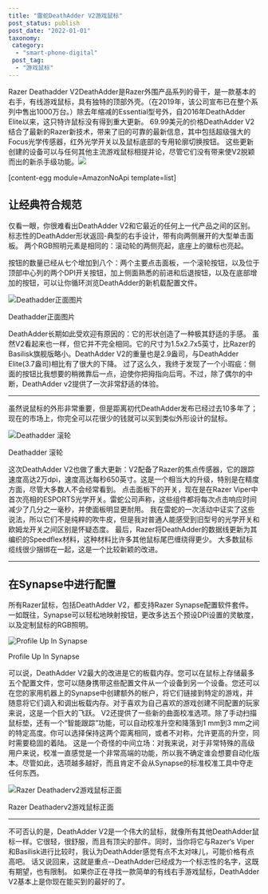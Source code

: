 ```yaml
---
title: "雷蛇DeathAdder V2游戏鼠标"
post_status: publish
post_date: "2022-01-01"
taxonomy:
 category: 
  - "smart-phone-digital"
 post_tag: 
  - "游戏鼠标"
---
```


Razer Deathadder V2DeathAdder是Razer外围产品系列的骨干，是一款基本的右手，有线游戏鼠标，具有独特的顶部外壳。（在2019年，该公司宣布已在整个系列中售出1000万台。）除去年缩减的Essential型号外，自2016年DeathAdder Elite以来，这只特许鼠标没有得到重大更新。 69.99美元的价格DeathAdder V2结合了最新的Razer新技术，带来了旧的可靠的最新信息，其中包括超级强大的Focus光学传感器，红外光学开关以及鼠标底部的专用轮廓切换按钮。 这些更新创建的设备可以与任何其他主流游戏鼠标相提并论，尽管它们没有带来使V2脱颖而出的新杀手级功能。![](https://ir-na.amazon-adsystem.com/e/ir?t=jarlin-20&language=en_US&l=li2&o=1&a=B00SGMIHF4)

[content-egg module=AmazonNoApi template=list]

## 让经典符合规范

仅看一眼，你很难看出DeathAdder V2和它最近的任何上一代产品之间的区别。 标志性的DeathAdder形状返回-典型的右手设计，带有向两侧展开的大型单击面板。 两个RGB照明元素是相同的：滚动轮的两侧亮起，底座上的徽标也亮起。

按钮的数量已经从七个增加到八个：两个主要点击面板，一个滚轮按钮，以及位于顶部中心列的两个DPI开关按钮，加上侧面熟悉的前进和后退按钮，以及在底部增加的按钮，可以让你循环浏览DeathAdder的新机载配置文件。

![Deathadder正面图片](https://cdn.fendou.la/ossdata/wp-content/uploads/2019/07/DeathAdder正面图片.jpg)

Deathadder正面图片

DeathAdder长期如此受欢迎有原因的：它的形状创造了一种极其舒适的手感。 虽然V2看起来也一样，但它并不完全相同。它的尺寸为1.5x2.7x5英寸，比Razer的Basilisk旗舰版略小。DeathAdder V2的重量也是2.9盎司，与DeathAdder Elite(3.7盎司)相比有了很大的下降。 过了这么久，我终于发现了一个小瑕疵：侧面的按钮比我想要的稍微靠后一点，迫使你把拇指向后弯。不过，除了偶尔的中断，DeathAdder v2提供了一次非常舒适的体验。

* * *

虽然说鼠标的外形非常重要，但是距离初代DeathAdder发布已经过去10多年了；现在的市场上，你完全可以花很少的钱就可以买到类似外形设计的鼠标。

![Deathadder 滚轮](https://cdn.fendou.la/ossdata/wp-content/uploads/2019/07/DeathAdder-滚轮.jpg)

Deathadder 滚轮

这次DeathAdder V2也做了重大更新：V2配备了Razer的焦点传感器，它的跟踪速度高达2万dpi，速度高达每秒650英寸。这是一个相当大的升级，特别是在精度方面，尽管大多数人不会经常看到。 点击面板下的开关，现在是在Razer Viper中首次亮相的ESPORTS光学开关。雷蛇公司声称，这些组件都将每次点击响应时间减少了几分之一毫秒，并使面板明显更耐用。 我在雷蛇的一次活动中证实了这些说法，所以它们不是纯粹的吹牛皮，但是我对普通人能感受到旧型号的光学开关和欧姆龙开关之间区别是怀疑态度。 最后，Razer将DeathAdder的数据线更新为其编织的Speedflex材料，这种材料比许多其他鼠标尾巴缠绕得更少。 大多数鼠标缆线很少捆绑在一起，这是一个比较新颖的改进。

* * *

## 在Synapse中进行配置

所有Razer鼠标，包括DeathAdder V2，都支持Razer Synapse配置软件套件。 一如既往，Synapse可以轻松地映射按钮，更改多达五个预设DPI设置的灵敏度，以及定制鼠标的RGB照明。  

![Profile Up In Synapse](https://cdn.fendou.la/ossdata/wp-content/uploads/2019/07/Profile-Up-in-Synapse.png)

Profile Up In Synapse

可以说，DeathAdder V2最大的改进是它的板载内存。您可以在鼠标上存储最多五个配置文件，您可以随身携带这些配置文件从一个设备到另一个设备。您还可以在您的家用机器上的Synapse中创建额外的帐户，将它们链接到特定的游戏，并随意将它们调入和调出板载内存。对于喜欢为自己喜欢的游戏创建不同配置的玩家来说，这是一个巨大的飞跃。 V2还提供了一些新的曲面校准选项。除了手动扫描鼠标垫，还有一个“智能跟踪”功能，可以自动校准升空和降落到1 mm到3 mm之间的特定高度。你可以选择保持这两个距离相同，或者不对称，允许更高的升空，同时需要稳固的着陆。 这是一个奇怪的中间立场：对我来说，对于非常特殊的高级用户来说，校准一直感觉是一个非常高端的功能，所以我不确定谁会想要自动化版本。尽管如此，选项越多越好，而且肯定不会从Synapse的标准校准工具中夺走任何东西。

![Razer Deathaderv2游戏鼠标正面](https://cdn.fendou.la/ossdata/wp-content/uploads/2019/07/Razer-DeathaderV2游戏鼠标正面.jpg)

Razer Deathaderv2游戏鼠标正面

* * *

不可否认的是，DeathAdder V2是一个伟大的鼠标，就像所有其他DeathAdder鼠标一样。它很轻，很舒服，而且有顶尖的部件。同时，当你将它与Razer‘s Viper和Basilisk进行比较时，我认为DeathAdder感觉有点不太对味儿，可能价格有点高吧。 话又说回来，这就是重点--DeathAdder已经成为一个标志性的名字，这既有期望，也有限制。 如果你正在寻找一款简单的有线右手游戏鼠标，DeathAdder V2基本上是你现在能买到的最好的了。
